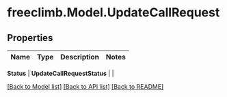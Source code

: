 # freeclimb.Model.UpdateCallRequest



## Properties

Name | Type | Description | Notes
------------ | ------------- | ------------- | -------------

**Status** | **UpdateCallRequestStatus** |  | 


 [[Back to Model list]](../README.md#documentation-for-models) [[Back to API list]](../README.md#documentation-for-api-endpoints) [[Back to README]](../README.md)



